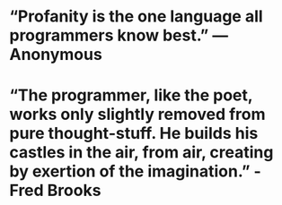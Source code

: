 # “Profanity is the one language all programmers know best.” ― Anonymous  

# “The programmer, like the poet, works only slightly removed from pure thought-stuff. He builds his castles in the air, from air, creating by exertion of the imagination.” - Fred Brooks
